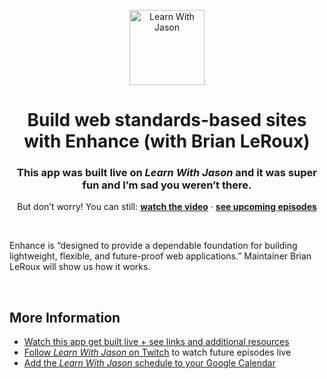 <p align="center">
  <a href="https://www.learnwithjason.dev">
    <img src="https://res.cloudinary.com/jlengstorf/image/upload/q_auto,f_auto,w_240/v1579281727/lwj/learnwithjason.png" alt="Learn With Jason" width="120" />
  </a>
</p>
<h1 align="center">
  Build web standards-based sites with Enhance (with Brian LeRoux)
</h1>
<h3 align="center">
  This app was built live on <em>Learn With Jason</em> and it was super fun and I’m sad you weren’t there.
</h3>
<p align="center">
  But don’t worry! You can still: 
  <a href="https://www.learnwithjason.dev/build-web-standards-based-sites-with-enhance"><strong>watch the video</strong></a> · 
  <a href="https://jason.af/lwj/schedule"><strong>see upcoming episodes</strong></a>
</p>

&nbsp;

Enhance is “designed to provide a dependable foundation for building lightweight, flexible, and future-proof web applications.” Maintainer Brian LeRoux will show us how it works.

&nbsp;

## More Information

- [Watch this app get built live + see links and additional resources][episode]
- [Follow _Learn With Jason_ on Twitch][twitch] to watch future episodes live
- [Add the _Learn With Jason_ schedule to your Google Calendar][cal]

&nbsp;

[episode]: https://www.learnwithjason.dev/build-web-standards-based-sites-with-enhance
[twitch]: https://jason.af/twitch
[cal]: https://jason.af/lwj/cal